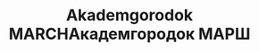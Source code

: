 ---
title: ['Akademgorodok MARCH', 'Академгородок МАРШ']
categories: [buildings, territories, education&culture]
designEnd: 2020
---